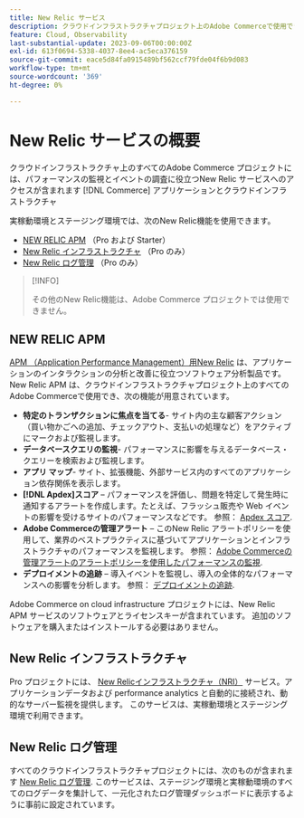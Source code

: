 ```yaml
---
title: New Relic サービス
description: クラウドインフラストラクチャプロジェクト上のAdobe Commerceで使用できるNew Relic サービスについて説明します。
feature: Cloud, Observability
last-substantial-update: 2023-09-06T00:00:00Z
exl-id: 613f0694-5338-4037-8ee4-ac5eca376159
source-git-commit: eace5d84fa0915489bf562ccf79fde04f6b9d083
workflow-type: tm+mt
source-wordcount: '369'
ht-degree: 0%

---
```


# New Relic サービスの概要

クラウドインフラストラクチャ上のすべてのAdobe Commerce プロジェクトには、パフォーマンスの監視とイベントの調査に役立つNew Relic サービスへのアクセスが含まれます [!DNL Commerce] アプリケーションとクラウドインフラストラクチャ

実稼動環境とステージング環境では、次のNew Relic機能を使用できます。

- [NEW RELIC APM](#new-relic-apm) （Pro および Starter）
- [New Relic インフラストラクチャ](#new-relic-infrastructure) （Pro のみ）
- [New Relic ログ管理](#new-relic-logs) （Pro のみ）

>[!INFO]
>
>その他のNew Relic機能は、Adobe Commerce プロジェクトでは使用できません。

## NEW RELIC APM

[APM （Application Performance Management）用New Relic](https://docs.newrelic.com/introduction-apm/) は、アプリケーションのインタラクションの分析と改善に役立つソフトウェア分析製品です。 New Relic APM は、クラウドインフラストラクチャプロジェクト上のすべてのAdobe Commerceで使用でき、次の機能が用意されています。

- **特定のトランザクションに焦点を当てる**- サイト内の主な顧客アクション（買い物かごへの追加、チェックアウト、支払いの処理など）をアクティブにマークおよび監視します。
- **データベースクエリの監視**- パフォーマンスに影響を与えるデータベース・クエリーを検索および監視します。
- **アプリ マップ**- サイト、拡張機能、外部サービス内のすべてのアプリケーション依存関係を表示します。
- **[!DNL Apdex]スコア** – パフォーマンスを評価し、問題を特定して発生時に通知するアラートを作成します。たとえば、フラッシュ販売や Web イベントの影響を受けるサイトのパフォーマンスなどです。 参照： [Apdex スコア](https://docs.newrelic.com/docs/apm/new-relic-apm/apdex/apdex-measure-user-satisfaction/).
- **Adobe Commerceの管理アラート** – このNew Relic アラートポリシーを使用して、業界のベストプラクティスに基づいてアプリケーションとインフラストラクチャのパフォーマンスを監視します。 参照： [Adobe Commerceの管理アラートのアラートポリシーを使用したパフォーマンスの監視](investigate-performance.md/#monitor-performance-with-managed-alerts).
- **デプロイメントの追跡** – 導入イベントを監視し、導入の全体的なパフォーマンスへの影響を分析します。 参照： [デプロイメントの追跡](track-deployments.md).

Adobe Commerce on cloud infrastructure プロジェクトには、New Relic APM サービスのソフトウェアとライセンスキーが含まれています。 追加のソフトウェアを購入またはインストールする必要はありません。

## New Relic インフラストラクチャ

Pro プロジェクトには、 [New Relicインフラストラクチャ（NRI）](https://docs.newrelic.com/docs/infrastructure/infrastructure-monitoring/get-started/get-started-infrastructure-monitoring/) サービス。アプリケーションデータおよび performance analytics と自動的に接続され、動的なサーバー監視を提供します。 このサービスは、実稼動環境とステージング環境で利用できます。

## New Relic ログ管理

すべてのクラウドインフラストラクチャプロジェクトには、次のものが含まれます [New Relic ログ管理](log-management.md). このサービスは、ステージング環境と実稼動環境のすべてのログデータを集計して、一元化されたログ管理ダッシュボードに表示するように事前に設定されています。
